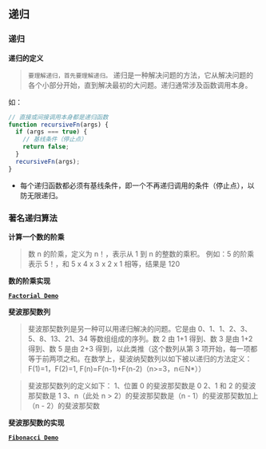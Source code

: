 ## 递归

### 递归

**递归的定义**

> `要理解递归，首先要理解递归。` 递归是一种解决问题的方法，它从解决问题的各个小部分开始，直到解决最初的大问题。递归通常涉及函数调用本身。

如：

```js
// 直接或间接调用本身都是递归函数
function recursiveFn(args) {
  if (args === true) {
    // 基线条件（停止点）
    return false;
  }
  recursiveFn(args);
}
```

- 每个递归函数都必须有基线条件，即一个不再递归调用的条件（停止点），以防无限递归。

### 著名递归算法

**计算一个数的阶乘**

> 数 n 的阶乘，定义为 n！，表示从 1 到 n 的整数的乘积。
> 例如：5 的阶乘表示 5！，和 5 x 4 x 3 x 2 x 1 相等，结果是 120

**数的阶乘实现**

**[`Factorial Demo`](./factorial.js)**

**斐波那契数列**

> 斐波那契数列是另一种可以用递归解决的问题。它是由 0、1、1、2、3、5、8、13、21、34 等数组组成的序列。数 2 由 1+1 得到、数 3 是由 1+2 得到、数 5 是由 2+3 得到，以此类推（这个数列从第 3 项开始，每一项都等于前两项之和。在数学上，斐波纳契数列以如下被以递归的方法定义：F(1)=1，F(2)=1, F(n)=F(n-1)+F(n-2)（n>=3，n∈N\*））

> 斐波那契数列的定义如下：
> 1、位置 0 的斐波那契数是 0
> 2、1 和 2 的斐波那契数是 1
> 3、n（此处 n > 2）的斐波那契数是（n - 1）的斐波那契数加上（n - 2）的斐波那契数

**斐波那契数的实现**

**[`Fibonacci Demo`](./fibonacci.js)**
